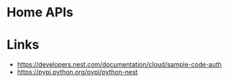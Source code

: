 # Home APIs

# Links
- https://developers.nest.com/documentation/cloud/sample-code-auth
- https://pypi.python.org/pypi/python-nest
